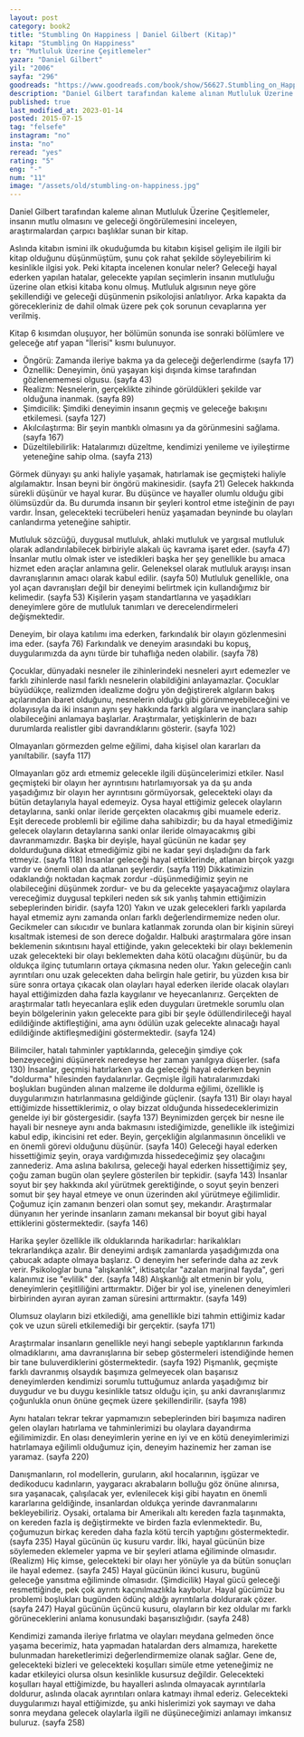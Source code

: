 ```yaml
---
layout: post  
category: book2  
title: "Stumbling On Happiness | Daniel Gilbert (Kitap)"  
kitap: "Stumbling On Happiness"  
tr: "Mutluluk Üzerine Çeşitlemeler"  
yazar: "Daniel Gilbert"  
yil: "2006"  
sayfa: "296"  
goodreads: "https://www.goodreads.com/book/show/56627.Stumbling_on_Happiness"
description: "Daniel Gilbert tarafından kaleme alınan Mutluluk Üzerine Çeşitlemeler, insanın mutlu olmasını ve geleceği öngörülemesini inceleyen, araştırmalardan çarpıcı başlıklar sunan bir kitap. "
published: true
last_modified_at: 2023-01-14
posted: 2015-07-15
tag: "felsefe"
instagram: "no"
insta: "no"
reread: "yes"
rating: "5"
eng: "-"
num: "11"
image: "/assets/old/stumbling-on-happiness.jpg"
---
```


Daniel Gilbert tarafından kaleme alınan Mutluluk Üzerine Çeşitlemeler, insanın mutlu olmasını ve geleceği öngörülemesini inceleyen, araştırmalardan çarpıcı başlıklar sunan bir kitap. 
  
Aslında kitabın ismini ilk okuduğumda bu kitabın kişisel gelişim ile ilgili bir kitap olduğunu düşünmüştüm, şunu çok rahat şekilde söyleyebilirim ki kesinlikle ilgisi yok. Peki kitapta incelenen konular neler? Geleceği hayal ederken yapılan hatalar, gelecekte yapılan seçimlerin insanın mutluluğu üzerine olan etkisi kitaba konu olmuş. Mutluluk algısının neye göre şekillendiği ve geleceği düşünmenin psikolojisi anlatılıyor. Arka kapakta da görecekleriniz de dahil olmak üzere pek çok sorunun cevaplarına yer verilmiş.

Kitap 6 kısımdan oluşuyor, her bölümün sonunda ise sonraki bölümlere ve geleceğe atıf yapan "İlerisi" kısmı bulunuyor.  

-   Öngörü: Zamanda ileriye bakma ya da geleceği değerlendirme (sayfa 17)
-   Öznellik: Deneyimin, önü yaşayan kişi dışında kimse tarafından gözlenememesi olgusu. (sayfa 43)
-   Realizm: Nesnelerin, gerçeklikte zihinde görüldükleri şekilde var olduğuna inanmak. (sayfa 89)
-   Şimdicilik: Şimdiki deneyimin insanın geçmiş ve geleceğe bakışını etkilemesi. (sayfa 127)
-   Akılcılaştırma: Bir şeyin mantıklı olmasını ya da görünmesini sağlama. (sayfa 167)
-   Düzeltilebilirlik: Hatalarımızı düzeltme, kendimizi yenileme ve iyileştirme yeteneğine sahip olma. (sayfa 213)

Görmek dünyayı şu anki haliyle yaşamak, hatırlamak ise geçmişteki haliyle algılamaktır. İnsan beyni bir öngörü makinesidir. (sayfa 21) Gelecek hakkında sürekli düşünür ve hayal kurar. Bu düşünce ve hayaller olumlu olduğu gibi ölümsüzdür da. Bu durumda insanın bir şeyleri kontrol etme isteğinin de payı vardır. İnsan, gelecekteki tecrübeleri henüz yaşamadan beyninde bu olayları canlandırma yeteneğine sahiptir.  
  
Mutluluk sözcüğü, duygusal mutluluk, ahlaki mutluluk ve yargısal mutluluk olarak adlandırılabilecek birbiriyle alakalı üç kavrama işaret eder. (sayfa 47) İnsanlar mutlu olmak ister ve istedikleri başka her şey genellikle bu amaca hizmet eden araçlar anlamına gelir. Geleneksel olarak mutluluk arayışı insan davranışlarının amacı olarak kabul edilir. (sayfa 50) Mutluluk genellikle, ona yol açan davranışları değil bir deneyimi belirtmek için kullandığımız bir kelimedir. (sayfa 53) Kişilerin yaşam standartlarına ve yaşadıkları deneyimlere göre de mutluluk tanımları ve derecelendirmeleri değişmektedir.  
  
Deneyim, bir olaya katılımı ima ederken, farkındalık bir olayın gözlenmesini ima eder. (sayfa 76) Farkındalık ve deneyim arasındaki bu kopuş, duygularımızda da aynı türde bir tuhaflığa neden olabilir. (sayfa 78)  
  
Çocuklar, dünyadaki nesneler ile zihinlerindeki nesneleri ayırt edemezler ve farklı zihinlerde nasıl farklı nesnelerin olabildiğini anlayamazlar. Çocuklar büyüdükçe, realizmden idealizme doğru yön değiştirerek algıların bakış açılarından ibaret olduğunu, nesnelerin olduğu gibi görünmeyebileceğini ve dolayısıyla da iki insanın aynı şey hakkında farklı algılara ve inançlara sahip olabileceğini anlamaya başlarlar. Araştırmalar, yetişkinlerin de bazı durumlarda realistler gibi davrandıklarını gösterir. (sayfa 102)  
  
Olmayanları görmezden gelme eğilimi, daha kişisel olan kararları da yanıltabilir. (sayfa 117)  
  
Olmayanları göz ardı etmemiz gelecekle ilgili düşüncelerimizi etkiler. Nasıl geçmişteki bir olayın her ayrıntısını hatırlamıyorsak ya da şu anda yaşadığımız bir olayın her ayrıntısını görmüyorsak, gelecekteki olayı da bütün detaylarıyla hayal edemeyiz. Oysa hayal ettiğimiz gelecek olayların detaylarına, sanki onlar ileride gerçekten olacakmış gibi muamele ederiz. Eşit derecede problemli bir eğilime daha sahibizdir; bu da hayal etmediğimiz gelecek olayların detaylarına sanki onlar ileride olmayacakmış gibi davranmamızdır. Başka bir deyişle, hayal gücünün ne kadar şey doldurduğuna dikkat etmediğimiz gibi ne kadar şeyi dışladığını da fark etmeyiz. (sayfa 118) İnsanlar geleceği hayal ettiklerinde, atlanan birçok yazgı vardır ve önemli olan da atlanan şeylerdir. (sayfa 119) Dikkatimizin odaklandığı noktadan kaçmak zordur -düşünmediğimiz şeyin ne olabileceğini düşünmek zordur- ve bu da gelecekte yaşayacağımız olaylara vereceğimiz duygusal tepkileri neden sık sık yanlış tahmin ettiğimizin sebeplerinden biridir. (sayfa 120) Yakın ve uzak gelecekleri farklı yapılarda hayal etmemiz aynı zamanda onları farklı değerlendirmemize neden olur. Gecikmeler can sıkıcıdır ve bunlara katlanmak zorunda olan bir kişinin süreyi kısaltmak istemesi de son derece doğaldır. Halbuki araştırmalara göre insan beklemenin sıkıntısını hayal ettiğinde, yakın gelecekteki bir olayı beklemenin uzak gelecekteki bir olayı beklemekten daha kötü olacağını düşünür, bu da oldukça ilginç tutumların ortaya çıkmasına neden olur. Yakın geleceğin canlı ayrıntıları onu uzak gelecekten daha belirgin hale getirir, bu yüzden kısa bir süre sonra ortaya çıkacak olan olayları hayal ederken ileride olacak olayları hayal ettiğimizden daha fazla kaygılanır ve heyecanlanırız. Gerçekten de araştırmalar tatlı heyecanlara eşlik eden duyguları üretmekle sorumlu olan beyin bölgelerinin yakın gelecekte para gibi bir şeyle ödüllendirileceği hayal edildiğinde aktifleştiğini, ama aynı ödülün uzak gelecekte alınacağı hayal edildiğinde aktifleşmediğini göstermektedir. (sayfa 124)  
  
Bilimciler, hatalı tahminler yaptıklarında, geleceğin şimdiye çok benzeyeceğini düşünerek neredeyse her zaman yanılgıya düşerler. (safa 130) İnsanlar, geçmişi hatırlarken ya da geleceği hayal ederken beynin "doldurma" hilesinden faydalanırlar. Geçmişle ilgili hatıralarımızdaki boşlukları bugünden alınan malzeme ile doldurma eğilimi, özellikle iş duygularımızın hatırlanmasına geldiğinde güçlenir. (sayfa 131) Bir olayı hayal ettiğimizde hissettiklerimiz, o olay bizzat olduğunda hissedeceklerimizin genelde iyi bir göstergesidir. (sayfa 137) Beynimizden gerçek bir nesne ile hayali bir nesneye aynı anda bakmasını istediğimizde, genellikle ilk isteğimizi kabul edip, ikincisini ret eder. Beyin, gerçekliğin algılanmasının öncelikli ve en önemli görevi olduğunu düşünür. (sayfa 140) Geleceği hayal ederken hissettiğimiz şeyin, oraya vardığımızda hissedeceğimiz şey olacağını zannederiz. Ama aslına bakılırsa, geleceği hayal ederken hissettiğimiz şey, çoğu zaman bugün olan şeylere gösterilen bir tepkidir. (sayfa 143) İnsanlar soyut bir şey hakkında akıl yürütmek gerektiğinde, o soyut şeyin benzeri somut bir şey hayal etmeye ve onun üzerinden akıl yürütmeye eğilimlidir. Çoğumuz için zamanın benzeri olan somut şey, mekandır. Araştırmalar dünyanın her yerinde insanların zamanı mekansal bir boyut gibi hayal ettiklerini göstermektedir. (sayfa 146)  
  
Harika şeyler özellikle ilk olduklarında harikadırlar: harikalıkları tekrarlandıkça azalır. Bir deneyimi ardışık zamanlarda yaşadığımızda ona çabucak adapte olmaya başlarız. O deneyim her seferinde daha az zevk verir. Psikologlar buna "alışkanlık", iktisatçılar "azalan marjinal fayda", geri kalanımız ise "evlilik" der. (sayfa 148) Alışkanlığı alt etmenin bir yolu, deneyimlerin çeşitliliğini arttırmaktır. Diğer bir yol ise, yinelenen deneyimleri birbirinden ayıran ayıran zaman süresini arttırmaktır. (sayfa 149)  
  
Olumsuz olayların bizi etkilediği, ama genellikle bizi tahmin ettiğimiz kadar çok ve uzun süreli etkilemediği bir gerçektir. (sayfa 171)  
  
Araştırmalar insanların genellikle neyi hangi sebeple yaptıklarının farkında olmadıklarını, ama davranışlarına bir sebep göstermeleri istendiğinde hemen bir tane buluverdiklerini göstermektedir. (sayfa 192) Pişmanlık, geçmişte farklı davranmış olsaydık başımıza gelmeyecek olan başarısız deneyimlerden kendimizi sorumlu tuttuğumuz anlarda yaşadığımız bir duygudur ve bu duygu kesinlikle tatsız olduğu için, şu anki davranışlarımız çoğunlukla onun önüne geçmek üzere şekillendirilir. (sayfa 198)  
  
Aynı hataları tekrar tekrar yapmamızın sebeplerinden biri başımıza nadiren gelen olayları hatırlama ve tahminlerimizi bu olaylara dayandırma eğilimimizdir. En olası deneyimlerin yerine en iyi ve en kötü deneyimlerimizi hatırlamaya eğilimli olduğumuz için, deneyim hazinemiz her zaman ise yaramaz. (sayfa 220)  
  
Danışmanların, rol modellerin, guruların, akıl hocalarının, işgüzar ve dedikoducu kadınların, yaygaracı akrabaların bolluğu göz önüne alınırsa, sıra yaşanacak, çalışılacak yer, evlenilecek kişi gibi hayatın en önemli kararlarına geldiğinde, insanlardan oldukça yerinde davranmalarını bekleyebiliriz. Oysaki, ortalama bir Amerikalı altı kereden fazla taşınmakta, on kereden fazla iş değiştirmekte ve birden fazla evlenmektedir. Bu, çoğumuzun birkaç kereden daha fazla kötü tercih yaptığını göstermektedir. (sayfa 235) Hayal gücünün üç kusuru vardır. İlki, hayal gücünün bize söylemeden eklemeler yapma ve bir şeyleri atlama eğiliminde olmasıdır. (Realizm) Hiç kimse, gelecekteki bir olayı her yönüyle ya da bütün sonuçları ile hayal edemez. (sayfa 245) Hayal gücünün ikinci kusuru, bugünü geleceğe yansıtma eğiliminde olmasıdır. (Şimdicilik) Hayal gücü geleceği resmettiğinde, pek çok ayrıntı kaçınılmazlıkla kaybolur. Hayal gücümüz bu problemi boşlukları bugünden ödünç aldığı ayrıntılarla doldurarak çözer. (sayfa 247) Hayal gücünün üçüncü kusuru, olayların bir kez oldular mı farklı görüneceklerini anlama konusundaki başarısızlığıdır. (sayfa 248)  
  
Kendimizi zamanda ileriye fırlatma ve olayları meydana gelmeden önce yaşama becerimiz, hata yapmadan hatalardan ders almamıza, harekette bulunmadan hareketlerimizi değerlendirmemize olanak sağlar. Gene de, gelecekteki bizleri ve gelecekteki koşulları simüle etme yeteneğimiz ne kadar etkileyici olursa olsun kesinlikle kusursuz değildir. Gelecekteki koşulları hayal ettiğimizde, bu hayalleri aslında olmayacak ayrıntılarla doldurur, aslında olacak ayrıntıları onlara katmayı ihmal ederiz. Gelecekteki duygularımızı hayal ettiğimizde, şu anki hislerimizi yok saymayı ve daha sonra meydana gelecek olaylarla ilgili ne düşüneceğimizi anlamayı imkansız buluruz. (sayfa 258)  

